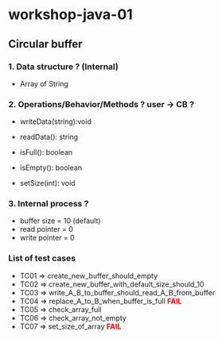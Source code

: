 # workshop-java-01

## Circular buffer

### 1. Data structure ? (Internal)
+ Array of String

### 2. Operations/Behavior/Methods ?  user -> CB ?
+ writeData(string):void
+ readData(): string
+ isFull(): boolean
+ isEmpty(): boolean

+ setSize(int): void

### 3. Internal process ?
+ buffer size = 10 (default)
+ read pointer = 0
+ write pointer = 0

### List of test cases
* TC01 => create_new_buffer_should_empty
* TC02 => create_new_buffer_with_default_size_should_10
* TC03 => write_A_B_to_buffer_should_read_A_B_from_buffer
* TC04 => replace_A_to_B_when_buffer_is_full <span style="color:red">**FAIL**</span>
* TC05 => check_array_full
* TC06 => check_array_not_empty
* TC07 => set_size_of_array <span style="color:red">**FAIL**</span>
